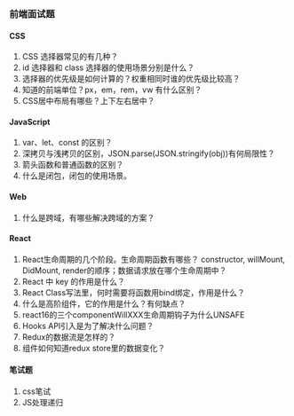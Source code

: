 ### 前端面试题

#### CSS

1. CSS 选择器常见的有几种？
2. id 选择器和 class 选择器的使用场景分别是什么？
3. 选择器的优先级是如何计算的？权重相同时谁的优先级比较高？
4. 知道的前端单位？px，em，rem，vw 有什么区别？
5. CSS居中布局有哪些？上下左右居中？

#### JavaScript

1. var、let、const 的区别？
2. 深拷贝与浅拷贝的区别，JSON.parse(JSON.stringify(obj))有何局限性？
3. 箭头函数和普通函数的区别？
4. 什么是闭包，闭包的使用场景。

#### Web

1. 什么是跨域，有哪些解决跨域的方案？

#### React

1. React生命周期的几个阶段。生命周期函数有哪些？ constructor, willMount, DidMount, render的顺序；数据请求放在哪个生命周期中？
2. React 中 key 的作用是什么？
3. React Class写法里，何时需要将函数用bind绑定，作用是什么？
4. 什么是高阶组件，它的作用是什么？有何缺点？
5.  react16的三个componentWillXXX生命周期钩子为什么UNSAFE
6. Hooks API引入是为了解决什么问题？
7. Redux的数据流是怎样的？
8. 组件如何知道redux store里的数据变化？

#### 笔试题

1. css笔试
2. JS处理递归

